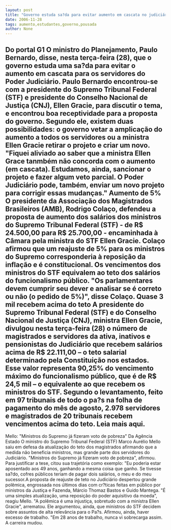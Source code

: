```yaml
---
layout: post
title: "Governo estuda sa?da para evitar aumento em cascata no judiciário"
date: 2006-11-28
tags: aumento,estudantes,governo,pousada
author: None
---
```


Do portal G1
O ministro do Planejamento, Paulo Bernardo, disse, nesta terça-feira (28), que o governo estuda uma sa?da para evitar o aumento em cascata para os servidores do Poder Judiciário. Paulo Bernardo encontrou-se com a presidente do Supremo Tribunal Federal (STF) e presidente do Conselho Nacional de Justiça (CNJ), Ellen Gracie, para discutir o tema, e encontrou boa receptividade para a proposta do governo.
Segundo ele, existem duas possibilidades: o governo vetar a amplicação do aumento a todos os servidores ou a ministra Ellen Gracie retirar o projeto e criar um novo. \"Fiquei aliviado ao saber que a ministra Ellen Grace tanmbém não concorda com o aumento (em cascata). Estudamos, ainda, sancionar o projeto e fazer algum veto parcial. O Poder Judiciário pode, também, enviar um novo projeto para corrigir essas mudanças.\"
Aumento de 5%
O presidente da Associação dos Magistrados Brasileiros (AMB), Rodrigo Colaço, defendeu a proposta de aumento dos salários dos ministros do Supremo Tribunal Federal (STF) - de R$ 24.500,00 para R$ 25.700,00 - encaminhada à Câmara pela ministra do STF Ellen Gracie. Colaço afirmou que um reajuste de 5% para os ministros do Supremo corresponderia à reposição da inflação e é constitucional. 
Os vencimentos dos ministros do STF equivalem ao teto dos salários do funcionalismo público. \"Os parlamentares devem cumprir seu dever e analisar se é correto ou não (o pedido de 5%)\", disse Colaço.
Quase 3 mil recebem acima do teto
A presidente do Supremo Tribunal Federal (STF) e do Conselho Nacional de Justiça (CNJ), ministra Ellen Gracie, divulgou nesta terça-feira (28) o número de magistrados e servidores da ativa, inativos e pensionistas do Judiciário que recebem salários acima de R$ 22.111,00 – o teto salarial determinado pela Constituição nos estados. Esse valor representa 90,25% do vencimento máximo do funcionalismo público, que é de R$ 24,5 mil – o equivalente ao que recebem os ministros do STF. 
Segundo o levantamento, feito em 97 tribunais de todo o pa?s na folha de pagamento do mês de agosto, 2.978 servidores e magistrados de 20 tribunais recebem vencimentos acima do teto. 
Leia mais aqui. 
-----------
Mello: \"Ministros do Supremo já fizeram voto de pobreza\"
Da Agência Estado
O ministro do Supremo Tribunal Federal (STF) Marco Aurélio Mello saiu em defesa da atualização do teto dos magistrados afirmando que a medida não beneficia ministros, mas grande parte dos servidores do Judiciário. \"Ministros do Supremo já fizeram voto de pobreza\", afirmou. Para justificar a tese, citou sua trajetória como exemplo: \"Eu poderia estar aposentado aos 49 anos, ganhando a mesma coisa que ganho. Se tivesse sa?do, cofres públicos teriam de pagar dois salários, o meu e do meu sucessor.A proposta de reajuste de teto no Judiciário despertou grande polêmica, engrossada nos últimos dias com cr?ticas feitas em público por ministros da Justiça e Fazenda, Márcio Thomaz Bastos e Guido Mantega. \"É uma simples atualização, uma reposição do poder aquisitivo da moeda\", reagiu Mello. \"A polêmica é uma injustiça, sobretudo com a ministra Ellen Gracie\", arrematou. Ele argumentou, ainda, que ministros do STF decidem sobre assuntos de alta relevância para o Pa?s. Afirmou, ainda, haver excesso de trabalho. \"Em 28 anos de trabalho, nunca vi sobrecarga assim. A carreira mudou. 